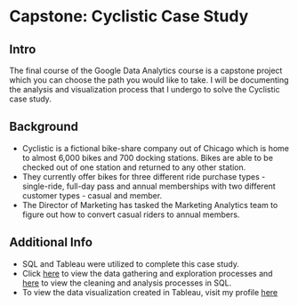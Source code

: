 # Capstone: Cyclistic Case Study
## Intro
The final course of the Google Data Analytics course is a capstone project which you can choose the path you would like to take. I will be documenting the analysis and visualization process that I undergo to solve the Cyclistic case study.
## Background
- Cyclistic is a fictional bike-share company out of Chicago which is home to almost 6,000 bikes and 700 docking stations. Bikes are able to be checked out of one station and returned to any other station.
- They currently offer bikes for three different ride purchase types - single-ride, full-day pass and annual memberships with two different customer types - casual and member.
- The Director of Marketing has tasked the Marketing Analytics team to figure out how to convert casual riders to annual members.
## Additional Info
- SQL and Tableau were utilized to complete this case study.
- Click [here](https://github.com/jmcclure711/Google_Cyclistic_Case_Study/blob/main/gathering_%2B%20_exploration.sql) to view the data gathering and exploration processes and [here](https://github.com/jmcclure711/Google_Cyclistic_Case_Study/blob/main/data_cleaning_%2B_analysis.sql) to view the cleaning and analysis processes in SQL.
- To view the data visualization created in Tableau, visit my profile [here](https://public.tableau.com/app/profile/john.mcclure8534/vizzes) 
